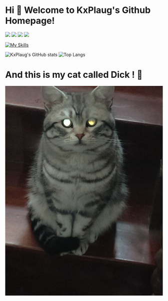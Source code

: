 # Hi 🎉 Welcome to KxPlaug's Github Homepage!

<p>
<img src="https://img.shields.io/static/v1?label=Program&message=Python&color=purple"/>
<img src="https://img.shields.io/static/v1?label=Program&message=Rust&color=red"/>
<img src="https://img.shields.io/static/v1?label=Program&message=TypeScript&color=green"/>
<img src="https://img.shields.io/static/v1?label=Program&message=Go&color=blue"/>
</p>
<p align="center">

[![My Skills](https://skillicons.dev/icons?i=rust,python,java,docker,git,github,html,js,linux,nodejs,regex,stackoverflow,ts,visualstudio,vscode,go)](https://skillicons.dev)

<img src="https://github-readme-stats-one-bice.vercel.app/api?username=KxPlaug&count_private=true&theme=calm&show_icons=true&include_all_commits=true&role=OWNER,ORGANIZATION_MEMBER,COLLABORATOR" alt="KxPlaug's GitHub stats" height="185px" /> 
<img src="https://github-readme-stats-one-bice.vercel.app/api/top-langs/?username=Kxplaug&layout=compact&langs_count=8&theme=calm&role=OWNER,ORGANIZATION_MEMBER" alt="Top Langs" height="185px" />

# And this is my cat called Dick ! 🎉

![](image/cat.jpg)
